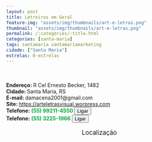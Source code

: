 ```yaml
---
layout: post
title: Letreiros em Geral
feature-img: "assets/img/thumbnails/art-e-letras.png"
thumbnail: "assets/img/thumbnails/art-e-letras.png"
permalink: /:categories/:title.html
categories: [santa-maria]
tags: santamaria santamariamarketing
cidade: ["Santa Maria"]
estrelas: 0-estrelas
---
```

<!-- more --><br />
 <br/>
<b>Endereço: </b>R Cel Ernesto Becker, 1482<br />
<b>Cidade: </b>Santa Maria, RS<br />
<b>E-mail: </b>damacena2001@gmail.com<br />
<b>Site: </b><a href="https://arteletrasvisual.worpress.com">https://arteletrasvisual.worpress.com</a><br />
<b>Telefone: <span style="color: #00ab3a;">(55) 99211-4550</span> <a href="tel:55992114550"><button class="ligar">Ligar</button></a></b><br />
<b>Telefone: <span style="color: #00ab3a;">(55) 3225-1966</span> <a href="tel:5532251966"><button class="ligar">Ligar</button></a></b><br />
<br />
<style>
      #map {
        height: 400px;
        width: 100%;
       }
    </style>

<div style="font-size: larger; text-align: center;">
Localização</div>
<div id="map">
<script>
      function initMap() {
        var uluru = {lat: -29.6803285, lng: -53.8135488};
        var map = new google.maps.Map(document.getElementById('map'), {
          zoom: 17,
          center: uluru
        });
        var marker = new google.maps.Marker({
          position: uluru,
          map: map
        });
      }
    </script>
    <script async="" defer="" src="https://maps.googleapis.com/maps/api/js?key=AIzaSyBnzAZHXcLn5tKVEurubbL8vjqpRLda7dc&callback=initMap">
    </script>
</div>
